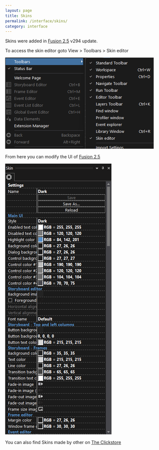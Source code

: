 ```yaml
---
layout: page
title: Skins
permalink: /interface/skins/
category: interface
---
```


Skins were added in [Fusion 2.5] v294 update.

To access the skin editor goto View > Toolbars > Skin editor

![](/wiki/assets/Screenshots/GotoSkinEditor.png)

From here you can modify the UI of [Fusion 2.5]

![](/wiki/assets/Screenshots/SkinEditor.png)

You can also find Skins made by other on [The Clickstore](https://clickstore.clickteam.com/index.php?route=product/category&path=71_75)

[Fusion 2.5]: /fusion/2.5/